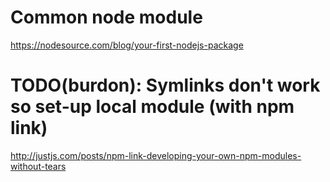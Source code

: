 # Common node module

https://nodesource.com/blog/your-first-nodejs-package

# TODO(burdon): Symlinks don't work so set-up local module (with npm link)
http://justjs.com/posts/npm-link-developing-your-own-npm-modules-without-tears
